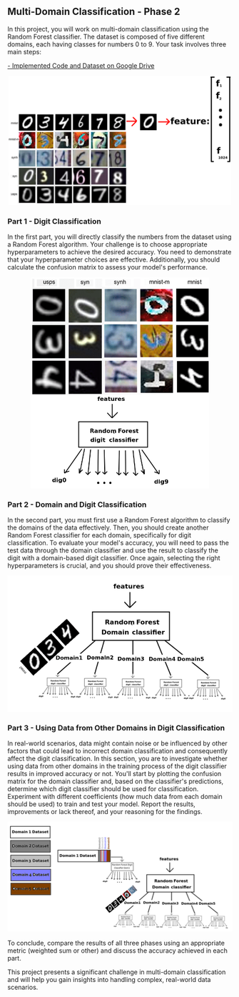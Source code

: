 ## Multi-Domain Classification - Phase 2

In this project, you will work on multi-domain classification using the Random Forest classifier. The dataset is composed of five different domains, each having classes for numbers 0 to 9. Your task involves three main steps:
<p><a href="https://drive.google.com/drive/folders/1jlbxKJP1Wt0fQE5MrxaTU3pFSlSV_UfJ?usp=sharing"> - Implemented Code and Dataset on Google Drive</a></p>
<p align="center">
  <img src="int.png" alt="Intro" width="500" />
</p>


### Part 1 - Digit Classification

In the first part, you will directly classify the numbers from the dataset using a Random Forest algorithm. Your challenge is to choose appropriate hyperparameters to achieve the desired accuracy. You need to demonstrate that your hyperparameter choices are effective. Additionally, you should calculate the confusion matrix to assess your model's performance.

<p align="center">
  <img src="1.png" alt="1" width="400" />
</p

### 
### Part 2 - Domain and Digit Classification

In the second part, you must first use a Random Forest algorithm to classify the domains of the data effectively. Then, you should create another Random Forest classifier for each domain, specifically for digit classification. To evaluate your model's accuracy, you will need to pass the test data through the domain classifier and use the result to classify the digit with a domain-based digit classifier. Once again, selecting the right hyperparameters is crucial, and you should prove their effectiveness.

<p align="center">
  <img src="2.png" alt="2" width="700" />
</p

### 
### Part 3 - Using Data from Other Domains in Digit Classification

In real-world scenarios, data might contain noise or be influenced by other factors that could lead to incorrect domain classification and consequently affect the digit classification. In this section, you are to investigate whether using data from other domains in the training process of the digit classifier results in improved accuracy or not. You'll start by plotting the confusion matrix for the domain classifier and, based on the classifier's predictions, determine which digit classifier should be used for classification. Experiment with different coefficients (how much data from each domain should be used) to train and test your model. Report the results, improvements or lack thereof, and your reasoning for the findings.

<p align="center">
  <img src="3.png" alt="3" width="700" />
</p
  
To conclude, compare the results of all three phases using an appropriate metric (weighted sum or other) and discuss the accuracy achieved in each part.

This project presents a significant challenge in multi-domain classification and will help you gain insights into handling complex, real-world data scenarios.

